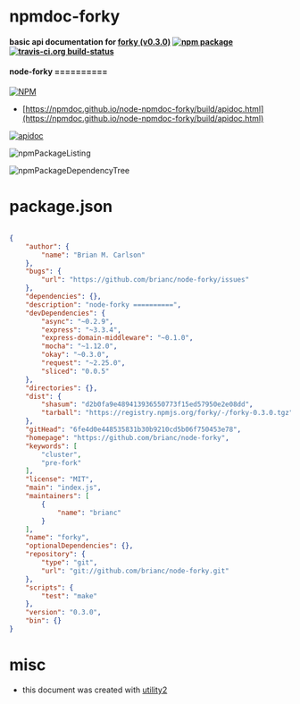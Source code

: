# npmdoc-forky

#### basic api documentation for  [forky (v0.3.0)](https://github.com/brianc/node-forky)  [![npm package](https://img.shields.io/npm/v/npmdoc-forky.svg?style=flat-square)](https://www.npmjs.org/package/npmdoc-forky) [![travis-ci.org build-status](https://api.travis-ci.org/npmdoc/node-npmdoc-forky.svg)](https://travis-ci.org/npmdoc/node-npmdoc-forky)

#### node-forky ==========

[![NPM](https://nodei.co/npm/forky.png?downloads=true&downloadRank=true&stars=true)](https://www.npmjs.com/package/forky)

- [https://npmdoc.github.io/node-npmdoc-forky/build/apidoc.html](https://npmdoc.github.io/node-npmdoc-forky/build/apidoc.html)

[![apidoc](https://npmdoc.github.io/node-npmdoc-forky/build/screenCapture.buildCi.browser.%252Ftmp%252Fbuild%252Fapidoc.html.png)](https://npmdoc.github.io/node-npmdoc-forky/build/apidoc.html)

![npmPackageListing](https://npmdoc.github.io/node-npmdoc-forky/build/screenCapture.npmPackageListing.svg)

![npmPackageDependencyTree](https://npmdoc.github.io/node-npmdoc-forky/build/screenCapture.npmPackageDependencyTree.svg)



# package.json

```json

{
    "author": {
        "name": "Brian M. Carlson"
    },
    "bugs": {
        "url": "https://github.com/brianc/node-forky/issues"
    },
    "dependencies": {},
    "description": "node-forky ==========",
    "devDependencies": {
        "async": "~0.2.9",
        "express": "~3.3.4",
        "express-domain-middleware": "~0.1.0",
        "mocha": "~1.12.0",
        "okay": "~0.3.0",
        "request": "~2.25.0",
        "sliced": "0.0.5"
    },
    "directories": {},
    "dist": {
        "shasum": "d2b0fa9e489413936550773f15ed57950e2e08dd",
        "tarball": "https://registry.npmjs.org/forky/-/forky-0.3.0.tgz"
    },
    "gitHead": "6fe4d0e448535831b30b9210cd5b06f750453e78",
    "homepage": "https://github.com/brianc/node-forky",
    "keywords": [
        "cluster",
        "pre-fork"
    ],
    "license": "MIT",
    "main": "index.js",
    "maintainers": [
        {
            "name": "brianc"
        }
    ],
    "name": "forky",
    "optionalDependencies": {},
    "repository": {
        "type": "git",
        "url": "git://github.com/brianc/node-forky.git"
    },
    "scripts": {
        "test": "make"
    },
    "version": "0.3.0",
    "bin": {}
}
```



# misc
- this document was created with [utility2](https://github.com/kaizhu256/node-utility2)
